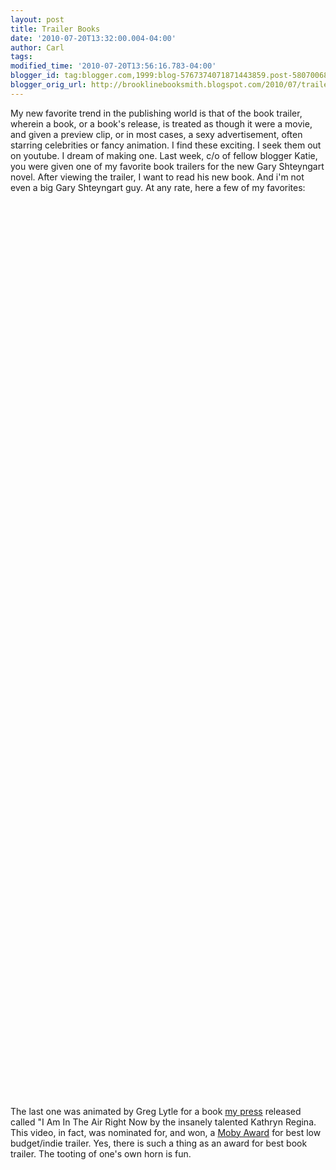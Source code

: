 ```yaml
---
layout: post
title: Trailer Books
date: '2010-07-20T13:32:00.004-04:00'
author: Carl
tags: 
modified_time: '2010-07-20T13:56:16.783-04:00'
blogger_id: tag:blogger.com,1999:blog-5767374071871443859.post-5807006867146171991
blogger_orig_url: http://brooklinebooksmith.blogspot.com/2010/07/trailer-books.html
---
```


My new favorite trend in the publishing world is that of the book trailer, wherein a book, or a book's release, is treated as though it were a movie, and given a preview clip, or in most cases, a sexy advertisement, often starring celebrities or fancy animation. I find these exciting. I seek them out on youtube. I dream of making one. Last week, c/o of fellow blogger Katie, you were given one of my favorite book trailers for the new Gary Shteyngart novel. After viewing the trailer, I want to read his new book. And i'm not even a big Gary Shteyngart guy. At any rate, here a few of my favorites:<br /><br /><object width="425" height="344"><param name="movie" value="http://www.youtube.com/v/zRLRclXw2wI&amp;hl=en_US&amp;fs=1"></param><param name="allowFullScreen" value="true"></param><param name="allowscriptaccess" value="always"></param><embed src="http://www.youtube.com/v/zRLRclXw2wI&amp;hl=en_US&amp;fs=1" type="application/x-shockwave-flash" allowscriptaccess="always" allowfullscreen="true" width="425" height="344"></embed></object><br /><br /><object width="425" height="344"><param name="movie" value="http://www.youtube.com/v/Es7I63U_7eE&amp;hl=en_US&amp;fs=1"></param><param name="allowFullScreen" value="true"></param><param name="allowscriptaccess" value="always"></param><embed src="http://www.youtube.com/v/Es7I63U_7eE&amp;hl=en_US&amp;fs=1" type="application/x-shockwave-flash" allowscriptaccess="always" allowfullscreen="true" width="425" height="344"></embed></object><br /><br /><object width="425" height="344"><param name="movie" value="http://www.youtube.com/v/-6NXx3z2cAY&amp;hl=en_US&amp;fs=1"></param><param name="allowFullScreen" value="true"></param><param name="allowscriptaccess" value="always"></param><embed src="http://www.youtube.com/v/-6NXx3z2cAY&amp;hl=en_US&amp;fs=1" type="application/x-shockwave-flash" allowscriptaccess="always" allowfullscreen="true" width="425" height="344"></embed></object><br /><br /><object width="425" height="344"><param name="movie" value="http://www.youtube.com/v/ndOMMUrf-pk&amp;hl=en_US&amp;fs=1"></param><param name="allowFullScreen" value="true"></param><param name="allowscriptaccess" value="always"></param><embed src="http://www.youtube.com/v/ndOMMUrf-pk&amp;hl=en_US&amp;fs=1" type="application/x-shockwave-flash" allowscriptaccess="always" allowfullscreen="true" width="425" height="344"></embed></object><br /><br />The last one was animated by Greg Lytle for a book <a href="http://www.greyingghost.com">my press</a> released called "I Am In The Air Right Now by the insanely talented Kathryn Regina. This video, in fact, was nominated for, and won, a <a href="http://2010mobyawards.wordpress.com/">Moby Award</a> for best low budget/indie trailer. Yes, there is such a thing as an award for best book trailer. The tooting of one's own horn is fun.